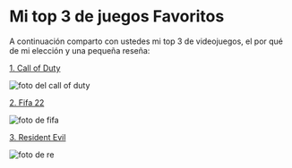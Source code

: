 # Mi top 3 de juegos Favoritos

A continuación comparto con ustedes mi top 3 de videojuegos, el por qué de mi elección y una 
pequeña reseña:


[1. Call of Duty](pagina1.md)

![foto del call of duty](callofduty.jpeg)

[2. Fifa 22](pagina2.md)

![foto de fifa](fifa.jpg)

[3. Resident Evil](pagina3.md)

![foto de re](re.jpg)

```{tableofcontents}
```
